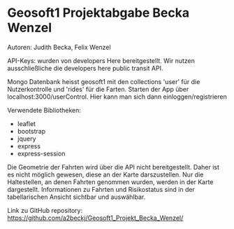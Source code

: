 # Geosoft1 Projektabgabe Becka Wenzel

Autoren: Judith Becka, Felix Wenzel

API-Keys: wurden von developers Here bereitgestellt. Wir nutzen ausschließliche die developers here public transit API.


Mongo Datenbank heisst geosoft1 mit den collections 'user' für die Nutzerkontrolle und 'rides' für die Farten.
Starten der App über localhost:3000/userControl. Hier kann man sich dann einloggen/registrieren

Verwendete Bibliotheken:
- leaflet
- bootstrap
- jquery
- express
- express-session

Die Geometrie der Fahrten wird über die API nicht bereitgestellt. Daher ist es nicht möglich gewesen, diese an der Karte darszustellen.
Nur die Haltestellen, an denen Fahrten genommen wurden, werden in der Karte dargestellt.
Informationen zu Fahrten und Risikostatus sind in der tabellarischen Ansicht sichtbar und auswählbar.

Link zu GitHub repository: https://github.com/a2beckj/Geosoft1_Projekt_Becka_Wenzel/

